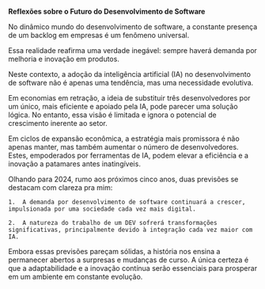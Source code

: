 **Reflexões sobre o Futuro do Desenvolvimento de Software**

No dinâmico mundo do desenvolvimento de software, a constante presença de um backlog em empresas é um fenômeno universal. 

Essa realidade reafirma uma verdade inegável: sempre haverá demanda por melhoria e inovação em produtos. 

Neste contexto, a adoção da inteligência artificial (IA) no desenvolvimento de software não é apenas uma tendência, mas uma necessidade evolutiva.

Em economias em retração, a ideia de substituir três desenvolvedores por um único, mais eficiente e apoiado pela IA, pode parecer uma solução lógica. No entanto, essa visão é limitada e ignora o potencial de crescimento inerente ao setor. 

Em ciclos de expansão econômica, a estratégia mais promissora é não apenas manter, mas também aumentar o número de desenvolvedores. Estes, empoderados por ferramentas de IA, podem elevar a eficiência e a inovação a patamares antes inatingíveis.

Olhando para 2024, rumo aos próximos cinco anos, duas previsões se destacam com clareza pra mim:

	1.	A demanda por desenvolvimento de software continuará a crescer, impulsionada por uma sociedade cada vez mais digital.

	2.	A natureza do trabalho de um DEV sofrerá transformações significativas, principalmente devido à integração cada vez maior com IA.

Embora essas previsões pareçam sólidas, a história nos ensina a permanecer abertos a surpresas e mudanças de curso. A única certeza é que a adaptabilidade e a inovação contínua serão essenciais para prosperar em um ambiente em constante evolução.